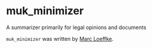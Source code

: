muk_minimizer
=============



A summarizer primarily for legal opinions and documents



`muk_minimizer` was written by [Marc Loeffke](emailto:marc.loeffke@gmail.com).
